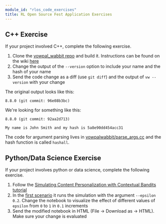 ```yaml
---
module_id: "rlos_code_exercises"
title: RL Open Source Fest Application Exercises
---
```


## C++ Exercise
If your project involved C++, complete the following exercise. 

1. Clone the [vowpal_wabbit repo](https://github.com/VowpalWabbit/vowpal_wabbit) and build it. Instructions can be found on the wiki [here](https://github.com/VowpalWabbit/vowpal_wabbit/wiki/Dependencies )
2. Change the output of the `--version` option to include your name and the hash of your name 
3. Send the code change as a diff (use `git diff`) and the output of `vw --version` with your change

The original output looks like this: 
```
8.8.0 (git commit: 96e08b3bc)
```
We're looking for something like this: 
```
8.8.0 (git commit: 92aa2d713) 

My name is John Smith and my hash is 5a8e90dd454acc31
```

The code for argument parsing lives in [vowpalwabbit/parse_args.cc](https://github.com/VowpalWabbit/vowpal_wabbit/blob/master/vowpalwabbit/parse_args.cc) and the hash function is called `hashall`.


 
## Python/Data Science Exercise
If your project involves python or data science, complete the following exercise. 

1. Follow the [Simulating Content Personalization with Contextual Bandits tutorial](https://vowpalwabbit.org/tutorials/cb_simulation.html)
2. In the [first scenario](https://vowpalwabbit.org/tutorials/cb_simulation.html#first-scenario) it runs the simulation with the argument `--epsilon 0.2`. Change the notebook to visualize the effect of different values of `epsilon` from `0` to `1` in `0.1` increments
3. Send the modified notebook in HTML (File -> Download as -> HTML). Make sure your change is evaluated